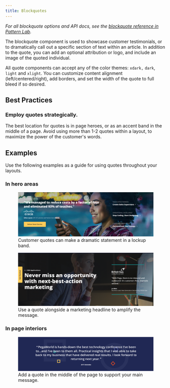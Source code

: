 ```yaml
---
title: Blockquotes
---
```


*For all blockquote options and API docs, see the [blockquote reference in Pattern Lab](/pattern-lab/?p=viewall-components-blockquote).*

The blockquote component is used to showcase customer testimonials, or to dramatically call out a specific section of text within an article. In addition to the quote, you can add an optional attribution or logo, and include an image of the quoted individual. 

All quote components can accept any of the color themes: `xdark,` `dark`, `light` and `xlight`. You can customize content alignment (left/centered/right), add borders, and set the width of the quote to full bleed if so desired.

## Best Practices

### Employ quotes strategically.

The best location for quotes is in page heroes, or as an accent band in the middle of a page. Avoid using more than 1-2 quotes within a layout, to maximize the power of the customer's words.

## Examples

Use the following examples as a guide for using quotes throughout your layouts.

### In hero areas

<figure>
<img src="../../../images/quote_hero_home.png" />
<figcaption>Customer quotes can make a dramatic statement in a lockup band.</figcaption>
</figure>

<figure>
<img src="../../../images/quote_hero.png" />
<figcaption>Use a quote alongside a marketing headline to amplify the message.</figcaption>
</figure>

### In page interiors
<figure>
<img src="../../../images/quote_band.png" />
<figcaption>Add a quote in the middle of the page to support your main message.</figcaption>
</figure>